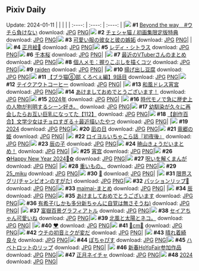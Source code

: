 ## Pixiv Daily
Update: 2024-01-11
|      |      |      |
| :----: | :----: | :----: |
|![](https://pixiv.microyu.workers.dev/c/240x480/img-master/img/2024/01/09/00/01/37/115011405_p0_master1200.jpg) **#1** [Beyond the way　#ウチら負けない](https://www.pixiv.net/artworks/115011405) download: [JPG](https://pixiv.microyu.workers.dev/img-original/img/2024/01/09/00/01/37/115011405_p0.jpg) [PNG](https://pixiv.microyu.workers.dev/img-original/img/2024/01/09/00/01/37/115011405_p0.png)|![](https://pixiv.microyu.workers.dev/c/240x480/img-master/img/2024/01/09/00/00/43/115011296_p0_master1200.jpg) **#2** [チェシャ猫 / 初画集限定版特典](https://www.pixiv.net/artworks/115011296) download: [JPG](https://pixiv.microyu.workers.dev/img-original/img/2024/01/09/00/00/43/115011296_p0.jpg) [PNG](https://pixiv.microyu.workers.dev/img-original/img/2024/01/09/00/00/43/115011296_p0.png)|![](https://pixiv.microyu.workers.dev/c/240x480/img-master/img/2024/01/10/12/00/35/115047716_p0_master1200.jpg) **#3** [可愛い服の彼女と彼の嫉妬](https://www.pixiv.net/artworks/115047716) download: [JPG](https://pixiv.microyu.workers.dev/img-original/img/2024/01/10/12/00/35/115047716_p0.jpg) [PNG](https://pixiv.microyu.workers.dev/img-original/img/2024/01/10/12/00/35/115047716_p0.png)|
|![](https://pixiv.microyu.workers.dev/c/240x480/img-master/img/2024/01/09/18/02/42/115027459_p0_master1200.jpg) **#4** [正月絵🐉](https://www.pixiv.net/artworks/115027459) download: [JPG](https://pixiv.microyu.workers.dev/img-original/img/2024/01/09/18/02/42/115027459_p0.jpg) [PNG](https://pixiv.microyu.workers.dev/img-original/img/2024/01/09/18/02/42/115027459_p0.png)|![](https://pixiv.microyu.workers.dev/c/240x480/img-master/img/2024/01/10/00/00/25/115037606_p0_master1200.jpg) **#5** [レディ・シトラス](https://www.pixiv.net/artworks/115037606) download: [JPG](https://pixiv.microyu.workers.dev/img-original/img/2024/01/10/00/00/25/115037606_p0.jpg) [PNG](https://pixiv.microyu.workers.dev/img-original/img/2024/01/10/00/00/25/115037606_p0.png)|![](https://pixiv.microyu.workers.dev/c/240x480/img-master/img/2024/01/09/01/24/49/115011479_p0_master1200.jpg) **#6** [千本桜](https://www.pixiv.net/artworks/115011479) download: [JPG](https://pixiv.microyu.workers.dev/img-original/img/2024/01/09/01/24/49/115011479_p0.jpg) [PNG](https://pixiv.microyu.workers.dev/img-original/img/2024/01/09/01/24/49/115011479_p0.png)|
|![](https://pixiv.microyu.workers.dev/c/240x480/img-master/img/2024/01/09/00/05/28/115011634_p0_master1200.jpg) **#7** [最近のVTuberさんのまとめ](https://www.pixiv.net/artworks/115011634) download: [JPG](https://pixiv.microyu.workers.dev/img-original/img/2024/01/09/00/05/28/115011634_p0.jpg) [PNG](https://pixiv.microyu.workers.dev/img-original/img/2024/01/09/00/05/28/115011634_p0.png)|![](https://pixiv.microyu.workers.dev/c/240x480/img-master/img/2024/01/09/06/00/12/115017500_p0_master1200.jpg) **#8** [個人メモ：握りこぶしを描くコツ](https://www.pixiv.net/artworks/115017500) download: [JPG](https://pixiv.microyu.workers.dev/img-original/img/2024/01/09/06/00/12/115017500_p0.jpg) [PNG](https://pixiv.microyu.workers.dev/img-original/img/2024/01/09/06/00/12/115017500_p0.png)|![](https://pixiv.microyu.workers.dev/c/240x480/img-master/img/2024/01/09/19/42/47/115029674_p0_master1200.jpg) **#9** [raiden](https://www.pixiv.net/artworks/115029674) download: [JPG](https://pixiv.microyu.workers.dev/img-original/img/2024/01/09/19/42/47/115029674_p0.jpg) [PNG](https://pixiv.microyu.workers.dev/img-original/img/2024/01/09/19/42/47/115029674_p0.png)|
|![](https://pixiv.microyu.workers.dev/c/240x480/img-master/img/2024/01/09/20/30/00/115030865_p0_master1200.jpg) **#10** [揚げ出し豆腐](https://www.pixiv.net/artworks/115030865) download: [JPG](https://pixiv.microyu.workers.dev/img-original/img/2024/01/09/20/30/00/115030865_p0.jpg) [PNG](https://pixiv.microyu.workers.dev/img-original/img/2024/01/09/20/30/00/115030865_p0.png)|![](https://pixiv.microyu.workers.dev/c/240x480/img-master/img/2024/01/09/18/52/34/115028456_p0_master1200.jpg) **#11** [【ブラ猫⑥部 くろべぇ編】9話目](https://www.pixiv.net/artworks/115028456) download: [JPG](https://pixiv.microyu.workers.dev/img-original/img/2024/01/09/18/52/34/115028456_p0.jpg) [PNG](https://pixiv.microyu.workers.dev/img-original/img/2024/01/09/18/52/34/115028456_p0.png)|![](https://pixiv.microyu.workers.dev/c/240x480/img-master/img/2024/01/10/20/30/04/115056816_p0_master1200.jpg) **#12** [テイクアウトコーヒー](https://www.pixiv.net/artworks/115056816) download: [JPG](https://pixiv.microyu.workers.dev/img-original/img/2024/01/10/20/30/04/115056816_p0.jpg) [PNG](https://pixiv.microyu.workers.dev/img-original/img/2024/01/10/20/30/04/115056816_p0.png)|
|![](https://pixiv.microyu.workers.dev/c/240x480/img-master/img/2024/01/10/00/00/26/115037609_p0_master1200.jpg) **#13** [和風ドレス宵宮](https://www.pixiv.net/artworks/115037609) download: [JPG](https://pixiv.microyu.workers.dev/img-original/img/2024/01/10/00/00/26/115037609_p0.jpg) [PNG](https://pixiv.microyu.workers.dev/img-original/img/2024/01/10/00/00/26/115037609_p0.png)|![](https://pixiv.microyu.workers.dev/c/240x480/img-master/img/2024/01/09/00/12/16/115011902_p0_master1200.jpg) **#14** [あけましておめでとうございます！](https://www.pixiv.net/artworks/115011902) download: [JPG](https://pixiv.microyu.workers.dev/img-original/img/2024/01/09/00/12/16/115011902_p0.jpg) [PNG](https://pixiv.microyu.workers.dev/img-original/img/2024/01/09/00/12/16/115011902_p0.png)|![](https://pixiv.microyu.workers.dev/c/240x480/img-master/img/2024/01/09/17/03/05/115026190_p0_master1200.jpg) **#15** [2024年](https://www.pixiv.net/artworks/115026190) download: [JPG](https://pixiv.microyu.workers.dev/img-original/img/2024/01/09/17/03/05/115026190_p0.jpg) [PNG](https://pixiv.microyu.workers.dev/img-original/img/2024/01/09/17/03/05/115026190_p0.png)|
|![](https://pixiv.microyu.workers.dev/c/240x480/img-master/img/2024/01/10/08/34/29/115045205_p0_master1200.jpg) **#16** [時代モノで急に歴史上の人物が判明するシーン好き。](https://www.pixiv.net/artworks/115045205) download: [JPG](https://pixiv.microyu.workers.dev/img-original/img/2024/01/10/08/34/29/115045205_p0.jpg) [PNG](https://pixiv.microyu.workers.dev/img-original/img/2024/01/10/08/34/29/115045205_p0.png)|![](https://pixiv.microyu.workers.dev/c/240x480/img-master/img/2024/01/09/00/03/14/115011525_p0_master1200.jpg) **#17** [幼馴染が久々に再会したらお互い巨乳になってた【112】](https://www.pixiv.net/artworks/115011525) download: [JPG](https://pixiv.microyu.workers.dev/img-original/img/2024/01/09/00/03/14/115011525_p0.jpg) [PNG](https://pixiv.microyu.workers.dev/img-original/img/2024/01/09/00/03/14/115011525_p0.png)|![](https://pixiv.microyu.workers.dev/c/240x480/img-master/img/2024/01/09/19/01/28/115028731_p0_master1200.jpg) **#18** [【創作百合】文学少女はチョロすぎる＋最近描いたやつ](https://www.pixiv.net/artworks/115028731) download: [JPG](https://pixiv.microyu.workers.dev/img-original/img/2024/01/09/19/01/28/115028731_p0.jpg) [PNG](https://pixiv.microyu.workers.dev/img-original/img/2024/01/09/19/01/28/115028731_p0.png)|
|![](https://pixiv.microyu.workers.dev/c/240x480/img-master/img/2024/01/09/12/31/48/115022153_p0_master1200.jpg) **#19** [2024](https://www.pixiv.net/artworks/115022153) download: [JPG](https://pixiv.microyu.workers.dev/img-original/img/2024/01/09/12/31/48/115022153_p0.jpg) [PNG](https://pixiv.microyu.workers.dev/img-original/img/2024/01/09/12/31/48/115022153_p0.png)|![](https://pixiv.microyu.workers.dev/c/240x480/img-master/img/2024/01/09/00/00/57/115011336_p0_master1200.jpg) **#20** [凪の日](https://www.pixiv.net/artworks/115011336) download: [JPG](https://pixiv.microyu.workers.dev/img-original/img/2024/01/09/00/00/57/115011336_p0.jpg) [PNG](https://pixiv.microyu.workers.dev/img-original/img/2024/01/09/00/00/57/115011336_p0.png)|![](https://pixiv.microyu.workers.dev/c/240x480/img-master/img/2024/01/09/00/00/01/115011155_p0_master1200.jpg) **#21** [竜郷の姫](https://www.pixiv.net/artworks/115011155) download: [JPG](https://pixiv.microyu.workers.dev/img-original/img/2024/01/09/00/00/01/115011155_p0.jpg) [PNG](https://pixiv.microyu.workers.dev/img-original/img/2024/01/09/00/00/01/115011155_p0.png)|
|![](https://pixiv.microyu.workers.dev/c/240x480/img-master/img/2024/01/10/01/39/48/115040429_p0_master1200.jpg) **#22** [ロイヨルいちゃこら話『初夜後』](https://www.pixiv.net/artworks/115040429) download: [JPG](https://pixiv.microyu.workers.dev/img-original/img/2024/01/10/01/39/48/115040429_p0.jpg) [PNG](https://pixiv.microyu.workers.dev/img-original/img/2024/01/10/01/39/48/115040429_p0.png)|![](https://pixiv.microyu.workers.dev/c/240x480/img-master/img/2024/01/09/00/00/42/115011291_p0_master1200.jpg) **#23** [辰の子](https://www.pixiv.net/artworks/115011291) download: [JPG](https://pixiv.microyu.workers.dev/img-original/img/2024/01/09/00/00/42/115011291_p0.jpg) [PNG](https://pixiv.microyu.workers.dev/img-original/img/2024/01/09/00/00/42/115011291_p0.png)|![](https://pixiv.microyu.workers.dev/c/240x480/img-master/img/2024/01/09/00/56/30/115013250_p0_master1200.jpg) **#24** [暁山きょうだいまとめ！](https://www.pixiv.net/artworks/115013250) download: [JPG](https://pixiv.microyu.workers.dev/img-original/img/2024/01/09/00/56/30/115013250_p0.jpg) [PNG](https://pixiv.microyu.workers.dev/img-original/img/2024/01/09/00/56/30/115013250_p0.png)|
|![](https://pixiv.microyu.workers.dev/c/240x480/img-master/img/2024/01/09/19/23/28/115029192_p0_master1200.jpg) **#25** [宵宫](https://www.pixiv.net/artworks/115029192) download: [JPG](https://pixiv.microyu.workers.dev/img-original/img/2024/01/09/19/23/28/115029192_p0.jpg) [PNG](https://pixiv.microyu.workers.dev/img-original/img/2024/01/09/19/23/28/115029192_p0.png)|![](https://pixiv.microyu.workers.dev/c/240x480/img-master/img/2024/01/09/00/00/39/115011285_p0_master1200.jpg) **#26** [✿Happy New Year 2024🐉✿](https://www.pixiv.net/artworks/115011285) download: [JPG](https://pixiv.microyu.workers.dev/img-original/img/2024/01/09/00/00/39/115011285_p0.jpg) [PNG](https://pixiv.microyu.workers.dev/img-original/img/2024/01/09/00/00/39/115011285_p0.png)|![](https://pixiv.microyu.workers.dev/c/240x480/img-master/img/2024/01/09/12/37/12/115022246_p0_master1200.jpg) **#27** [呪いを解くまんが](https://www.pixiv.net/artworks/115022246) download: [JPG](https://pixiv.microyu.workers.dev/img-original/img/2024/01/09/12/37/12/115022246_p0.jpg) [PNG](https://pixiv.microyu.workers.dev/img-original/img/2024/01/09/12/37/12/115022246_p0.png)|
|![](https://pixiv.microyu.workers.dev/c/240x480/img-master/img/2024/01/10/00/25/39/115038631_p0_master1200.jpg) **#28** [重いもの。](https://www.pixiv.net/artworks/115038631) download: [JPG](https://pixiv.microyu.workers.dev/img-original/img/2024/01/10/00/25/39/115038631_p0.jpg) [PNG](https://pixiv.microyu.workers.dev/img-original/img/2024/01/10/00/25/39/115038631_p0.png)|![](https://pixiv.microyu.workers.dev/c/240x480/img-master/img/2024/01/09/18/00/06/115027298_p0_master1200.jpg) **#29** [25_miku](https://www.pixiv.net/artworks/115027298) download: [JPG](https://pixiv.microyu.workers.dev/img-original/img/2024/01/09/18/00/06/115027298_p0.jpg) [PNG](https://pixiv.microyu.workers.dev/img-original/img/2024/01/09/18/00/06/115027298_p0.png)|![](https://pixiv.microyu.workers.dev/c/240x480/img-master/img/2024/01/09/00/00/33/115011263_p0_master1200.jpg) **#30** [💙](https://www.pixiv.net/artworks/115011263) download: [JPG](https://pixiv.microyu.workers.dev/img-original/img/2024/01/09/00/00/33/115011263_p0.jpg) [PNG](https://pixiv.microyu.workers.dev/img-original/img/2024/01/09/00/00/33/115011263_p0.png)|
|![](https://pixiv.microyu.workers.dev/c/240x480/img-master/img/2024/01/10/17/27/07/115052485_p0_master1200.jpg) **#31** [限界スグリ(チャンピオンのすがた)](https://www.pixiv.net/artworks/115052485) download: [JPG](https://pixiv.microyu.workers.dev/img-original/img/2024/01/10/17/27/07/115052485_p0.jpg) [PNG](https://pixiv.microyu.workers.dev/img-original/img/2024/01/10/17/27/07/115052485_p0.png)|![](https://pixiv.microyu.workers.dev/c/240x480/img-master/img/2024/01/09/05/36/20/115017232_p0_master1200.jpg) **#32** [パッションリップ🌸](https://www.pixiv.net/artworks/115017232) download: [JPG](https://pixiv.microyu.workers.dev/img-original/img/2024/01/09/05/36/20/115017232_p0.jpg) [PNG](https://pixiv.microyu.workers.dev/img-original/img/2024/01/09/05/36/20/115017232_p0.png)|![](https://pixiv.microyu.workers.dev/c/240x480/img-master/img/2024/01/09/03/03/37/115015652_p0_master1200.jpg) **#33** [maimai-まとめ](https://www.pixiv.net/artworks/115015652) download: [JPG](https://pixiv.microyu.workers.dev/img-original/img/2024/01/09/03/03/37/115015652_p0.jpg) [PNG](https://pixiv.microyu.workers.dev/img-original/img/2024/01/09/03/03/37/115015652_p0.png)|
|![](https://pixiv.microyu.workers.dev/c/240x480/img-master/img/2024/01/09/00/14/00/115011964_p0_master1200.jpg) **#34** [辰](https://www.pixiv.net/artworks/115011964) download: [JPG](https://pixiv.microyu.workers.dev/img-original/img/2024/01/09/00/14/00/115011964_p0.jpg) [PNG](https://pixiv.microyu.workers.dev/img-original/img/2024/01/09/00/14/00/115011964_p0.png)|![](https://pixiv.microyu.workers.dev/c/240x480/img-master/img/2024/01/09/00/45/26/115012460_p0_master1200.jpg) **#35** [あけましておめでとうございます](https://www.pixiv.net/artworks/115012460) download: [JPG](https://pixiv.microyu.workers.dev/img-original/img/2024/01/09/00/45/26/115012460_p0.jpg) [PNG](https://pixiv.microyu.workers.dev/img-original/img/2024/01/09/00/45/26/115012460_p0.png)|![](https://pixiv.microyu.workers.dev/c/240x480/img-master/img/2024/01/09/12/00/21/115021672_p0_master1200.jpg) **#36** [有希子(しかも多分新ちゃんに自覚は無さそうね)](https://www.pixiv.net/artworks/115021672) download: [JPG](https://pixiv.microyu.workers.dev/img-original/img/2024/01/09/12/00/21/115021672_p0.jpg) [PNG](https://pixiv.microyu.workers.dev/img-original/img/2024/01/09/12/00/21/115021672_p0.png)|
|![](https://pixiv.microyu.workers.dev/c/240x480/img-master/img/2024/01/09/00/02/07/115011448_p0_master1200.jpg) **#37** [富嶽百景グラフィアトル](https://www.pixiv.net/artworks/115011448) download: [JPG](https://pixiv.microyu.workers.dev/img-original/img/2024/01/09/00/02/07/115011448_p0.jpg) [PNG](https://pixiv.microyu.workers.dev/img-original/img/2024/01/09/00/02/07/115011448_p0.png)|![](https://pixiv.microyu.workers.dev/c/240x480/img-master/img/2024/01/09/00/00/31/115011254_p0_master1200.jpg) **#38** [セイアちゃん可愛いね](https://www.pixiv.net/artworks/115011254) download: [JPG](https://pixiv.microyu.workers.dev/img-original/img/2024/01/09/00/00/31/115011254_p0.jpg) [PNG](https://pixiv.microyu.workers.dev/img-original/img/2024/01/09/00/00/31/115011254_p0.png)|![](https://pixiv.microyu.workers.dev/c/240x480/img-master/img/2024/01/09/21/16/20/115032273_p0_master1200.jpg) **#39** [北風と太陽とネコ。](https://www.pixiv.net/artworks/115032273) download: [JPG](https://pixiv.microyu.workers.dev/img-original/img/2024/01/09/21/16/20/115032273_p0.jpg) [PNG](https://pixiv.microyu.workers.dev/img-original/img/2024/01/09/21/16/20/115032273_p0.png)|
|![](https://pixiv.microyu.workers.dev/c/240x480/img-master/img/2024/01/09/00/00/40/115011286_p0_master1200.jpg) **#40** [♥️](https://www.pixiv.net/artworks/115011286) download: [JPG](https://pixiv.microyu.workers.dev/img-original/img/2024/01/09/00/00/40/115011286_p0.jpg) [PNG](https://pixiv.microyu.workers.dev/img-original/img/2024/01/09/00/00/40/115011286_p0.png)|![](https://pixiv.microyu.workers.dev/c/240x480/img-master/img/2024/01/09/20/45/37/115031300_p0_master1200.jpg) **#41** [💖cm💖](https://www.pixiv.net/artworks/115031300) download: [JPG](https://pixiv.microyu.workers.dev/img-original/img/2024/01/09/20/45/37/115031300_p0.jpg) [PNG](https://pixiv.microyu.workers.dev/img-original/img/2024/01/09/20/45/37/115031300_p0.png)|![](https://pixiv.microyu.workers.dev/c/240x480/img-master/img/2024/01/09/00/02/03/115011444_p0_master1200.jpg) **#42** [ウチの初音ミクが変だ](https://www.pixiv.net/artworks/115011444) download: [JPG](https://pixiv.microyu.workers.dev/img-original/img/2024/01/09/00/02/03/115011444_p0.jpg) [PNG](https://pixiv.microyu.workers.dev/img-original/img/2024/01/09/00/02/03/115011444_p0.png)|
|![](https://pixiv.microyu.workers.dev/c/240x480/img-master/img/2024/01/09/01/00/05/115013355_p0_master1200.jpg) **#43** [晴れ着綺良々](https://www.pixiv.net/artworks/115013355) download: [JPG](https://pixiv.microyu.workers.dev/img-original/img/2024/01/09/01/00/05/115013355_p0.jpg) [PNG](https://pixiv.microyu.workers.dev/img-original/img/2024/01/09/01/00/05/115013355_p0.png)|![](https://pixiv.microyu.workers.dev/c/240x480/img-master/img/2024/01/10/12/12/29/115047892_p0_master1200.jpg) **#44** [ぽちゃぴす](https://www.pixiv.net/artworks/115047892) download: [JPG](https://pixiv.microyu.workers.dev/img-original/img/2024/01/10/12/12/29/115047892_p0.jpg) [PNG](https://pixiv.microyu.workers.dev/img-original/img/2024/01/10/12/12/29/115047892_p0.png)|![](https://pixiv.microyu.workers.dev/c/240x480/img-master/img/2024/01/10/00/01/36/115037779_p0_master1200.jpg) **#45** [ハベトロットのリップ](https://www.pixiv.net/artworks/115037779) download: [JPG](https://pixiv.microyu.workers.dev/img-original/img/2024/01/10/00/01/36/115037779_p0.jpg) [PNG](https://pixiv.microyu.workers.dev/img-original/img/2024/01/10/00/01/36/115037779_p0.png)|
|![](https://pixiv.microyu.workers.dev/c/240x480/img-master/img/2024/01/09/00/09/30/115011794_p0_master1200.jpg) **#46** [新春HoYoFair参加作品](https://www.pixiv.net/artworks/115011794) download: [JPG](https://pixiv.microyu.workers.dev/img-original/img/2024/01/09/00/09/30/115011794_p0.jpg) [PNG](https://pixiv.microyu.workers.dev/img-original/img/2024/01/09/00/09/30/115011794_p0.png)|![](https://pixiv.microyu.workers.dev/c/240x480/img-master/img/2024/01/09/19/34/29/115029484_p0_master1200.jpg) **#47** [正月ネイチャ](https://www.pixiv.net/artworks/115029484) download: [JPG](https://pixiv.microyu.workers.dev/img-original/img/2024/01/09/19/34/29/115029484_p0.jpg) [PNG](https://pixiv.microyu.workers.dev/img-original/img/2024/01/09/19/34/29/115029484_p0.png)|![](https://pixiv.microyu.workers.dev/c/240x480/img-master/img/2024/01/10/02/30/01/115041285_p0_master1200.jpg) **#48** [2024](https://www.pixiv.net/artworks/115041285) download: [JPG](https://pixiv.microyu.workers.dev/img-original/img/2024/01/10/02/30/01/115041285_p0.jpg) [PNG](https://pixiv.microyu.workers.dev/img-original/img/2024/01/10/02/30/01/115041285_p0.png)|
